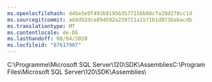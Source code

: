 ```yaml
---
ms.openlocfilehash: d4be3e9f493b919563577158b60cfa29d278cc1d
ms.sourcegitcommit: ad4d92dce894592a259721a1571b1d8736abacdb
ms.translationtype: MT
ms.contentlocale: de-DE
ms.lasthandoff: 08/04/2020
ms.locfileid: "87617907"
---
```

<span data-ttu-id="61b2b-101">C:\\Programme\\Microsoft SQL Server\\120\\SDK\\Assemblies</span><span class="sxs-lookup"><span data-stu-id="61b2b-101">C:\\Program Files\\Microsoft SQL Server\\120\\SDK\\Assemblies</span></span>\\
